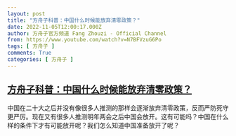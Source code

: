 ```yaml
---
layout: post
title: "方舟子科普：中国什么时候能放弃清零政策？"
date: 2022-11-05T12:00:17.000Z
author: 方舟子官方频道 Fang Zhouzi - Official Channel
from: https://www.youtube.com/watch?v=N7BFVzuG6Po
tags: [ 方舟子 ]
comments: True
categories: [ 方舟子 ]
---
```

<!--1667649617000-->
[方舟子科普：中国什么时候能放弃清零政策？](https://www.youtube.com/watch?v=N7BFVzuG6Po)
------

<div>
中国在二十大之后并没有像很多人推测的那样会逐渐放弃清零政策，反而严防死守更严厉。现在又有很多人推测明年两会之后中国会放开。这有可能吗？中国在什么样的条件下才有可能放开呢？我们怎么知道中国准备放开了呢？
</div>
